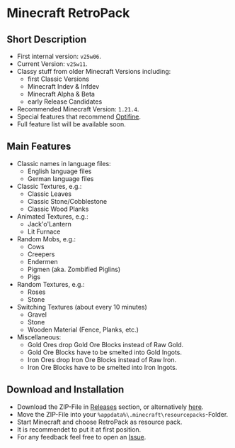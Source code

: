 # Minecraft RetroPack

## Short Description

- First internal version: `v25w06`.
- Current Version: `v25w11`.
- Classy stuff from older Minecraft Versions including:
  - first Classic Versions
  - Minecraft Indev & Infdev
  - Minecraft Alpha & Beta
  - early Release Candidates
- Recommended Minecraft Version: `1.21.4`.
- Special features that recommend [Optifine](https://www.optifine.net).
- Full feature list will be available soon.

## Main Features

- Classic names in language files:
  - English language files
  - German language files
- Classic Textures, e.g.:
  - Classic Leaves
  - Classic Stone/Cobblestone
  - Classic Wood Planks
- Animated Textures, e.g.:
  - Jack'o'Lantern
  - Lit Furnace
- Random Mobs, e.g.:
  - Cows
  - Creepers
  - Endermen
  - Pigmen (aka. Zombified Piglins)
  - Pigs
- Random Textures, e.g.:
  - Roses
  - Stone
- Switching Textures (about every 10 minutes)
  - Gravel
  - Stone
  - Wooden Material (Fence, Planks, etc.)
- Miscellaneous:
  - Gold Ores drop Gold Ore Blocks instead of Raw Gold.
  - Gold Ore Blocks have to be smelted into Gold Ingots.
  - Iron Ores drop Iron Ore Blocks instead of Raw Iron.
  - Iron Ore Blocks have to be smelted into Iron Ingots.

## Download and Installation

- Download the ZIP-File in [Releases](https://github.com/DerRobert-28/RetroPack/releases) section,
  or alternatively [here](https://github.com/DerRobert-28/RetroPack/blob/master/RetroPack.zip). 
- Move the ZIP-File into your `%appdata%\.minecraft\resourcepacks`-Folder.
- Start Minecraft and choose RetroPack as resource pack.
- It is recommendet to put it at first position.
- For any feedback feel free to open an [Issue](https://github.com/DerRobert-28/RetroPack/issues).
